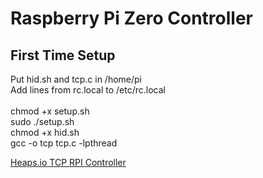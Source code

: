 # Raspberry Pi Zero Controller

<h2>First Time Setup</h2>

Put hid.sh and tcp.c in /home/pi<br>
Add lines from rc.local to /etc/rc.local<br>
<br>
chmod +x setup.sh<br>
sudo ./setup.sh<br>
chmod +x  hid.sh<br>
gcc -o tcp tcp.c -lpthread<br>

[Heaps.io TCP RPI Controller](https://github.com/drflamemontgomery/rpicontroller)

